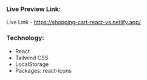### Live Preview Link:
Live Link - https://shopping-cart-react-vs.netlify.app/

### Technology:
- React
- Tailwind CSS
- LocalStorage
- Packages: react-icons